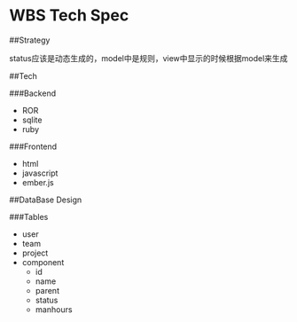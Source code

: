 # WBS Tech Spec

##Strategy

status应该是动态生成的，model中是规则，view中显示的时候根据model来生成

##Tech

###Backend

- ROR
- sqlite
- ruby

###Frontend

- html
- javascript
- ember.js

##DataBase Design

###Tables

- user
- team
- project
- component
	- id
	- name
	- parent
	- status
	- manhours	 